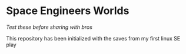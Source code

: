 # Space Engineers Worlds  
_Test these before sharing with bros_  

This repository has been initialized with the saves from my first linux SE play
